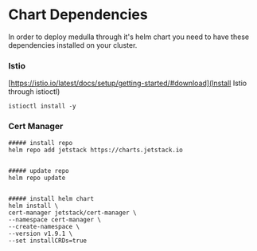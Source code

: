 
# Chart Dependencies

In order to deploy medulla through it's helm chart you need to have these dependencies installed on your cluster.

### Istio

[https://istio.io/latest/docs/setup/getting-started/#download](Install Istio through istioctl)

    istioctl install -y

### Cert Manager

    ##### install repo
    helm repo add jetstack https://charts.jetstack.io


    ##### update repo
    helm repo update


    ##### install helm chart
    helm install \
    cert-manager jetstack/cert-manager \
    --namespace cert-manager \
    --create-namespace \
    --version v1.9.1 \
    --set installCRDs=true

